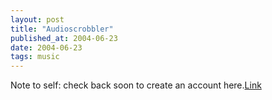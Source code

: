 ```yaml
---
layout: post
title: "Audioscrobbler"
published_at: 2004-06-23
date: 2004-06-23
tags: music
---
```


Note to self: check back soon to create an account here.[Link](http://www.audioscrobbler.com/)  